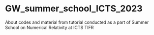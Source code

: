 # GW_summer_school_ICTS_2023
About codes and material from tutorial conducted as a part of Summer School on Numerical Relativity at ICTS TIFR

